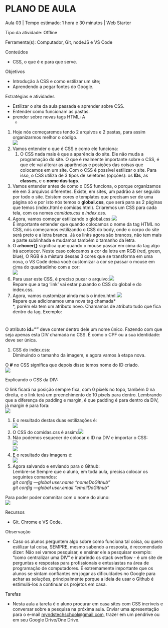 # __PLANO DE AULA__

Aula 03 | Tempo estimado: 1 hora e 30 minutos | Web Starter

Tipo da atividade: Offline

Ferramenta\(s\): Computador, Git, nodeJS e VS Code

Conteúdos

- CSS, o que é e para que serve\.

Objetivos

- Introdução à CSS e como estilizar um site;
- Aprendendo a pegar fontes do Google\.

Estratégias e atividades

- Estilizar o site da aula passada e aprender sobre CSS\.
- Entender como funcionam as pastas\.
- prender sobre novas tags HTML: A
	- __<link rel="stylesheet" href="\./linkProCSS">__

1. Hoje nós começaremos tendo 2 arquivos e 2 pastas, para assim organizarmos melhor o código\.  
![](https://raw.githubusercontent.com/YanBarbosaLouzada/docx-to-md/master/imagens/img_1758290910392904700.png)
2. Vamos entender o que é CSS e como ele funciona:
	1. O CSS nada mais é que a aparência do site\. Ele não muda a programação do site\. O que é realmente importante sobre o CSS, é que ele vai alterar as aparências e posições das coisas que colocamos em um site\. Com o CSS é possível estilizar o site\. Para isso, o CSS utiliza de 3 tipos de seletores \(opções\): os __IDs__, as __classes__, e o __nome das tags__\.
3. Vamos entender antes de como o CSS funciona, o porque organizamos ele em 3 arquivos diferentes\. Existe, em sites, um padrão a ser seguido por todo o site\. Existem cores e templates que precisam ser de uma página só e por isto nós temos o __global\.css__, que será para as 2 páginas que temos \(index\.html e comidas\.html\)\. Criaremos um CSS para cada tela, com os nomes *comidas\.css* e *index\.css*\.
4. Agora, vamos começar estilizando o global\.css:![](https://raw.githubusercontent.com/YanBarbosaLouzada/docx-to-md/master/imagens/img_1758290910396604300.png)  
É importante entender que quando colocamos o nome da tag HTML no CSS, nós começamos estilizando o CSS do body, onde o corpo do site será preto e a letra branca\. Já os links agora são brancos, não tem mais a parte sublinhada e mudamos também o tamanho da letra\.
5. O __a:hover\{\}__ significa que quando o mouse passar em cima da tag algo irá acontecer\. Neste caso colocamos a cor da letra em RGB \(red, green, blue\), O RGB é a mistura dessas 3 cores que se transforma em uma nova, o VS Code deixa você customizar a cor se passar o mouse em cima do quadradinho com a cor:  
![](https://raw.githubusercontent.com/YanBarbosaLouzada/docx-to-md/master/imagens/img_1758290910398602500.png)
6. Para usar este CSS, é preciso puxar o arquivo:![](https://raw.githubusercontent.com/YanBarbosaLouzada/docx-to-md/master/imagens/img_1758290910401601300.png)  
Repare que a tag ‘link’ vai estar puxando o CSS do global e do index\.css\.
7. Agora, vamos customizar ainda mais o index\.html\.![](https://raw.githubusercontent.com/YanBarbosaLouzada/docx-to-md/master/imagens/img_1758290910403601600.png)  
Repare que adicionamos uma nova tag chamada* <div>*, porém ela tem um atributo novo\. Chamamos de atributo tudo que fica dentro da tag\. Exemplo: <h1 atributo1=”azul” atributo2=”tomate”>

  
O atributo __id=””__ deve conter dentro dele um nome único\. Fazendo com que seja apenas esta DIV chamada no CSS\. É como o CPF ou a sua identidade: deve ser única\.

1. CSS do index\.css:   
Diminuindo o tamanho da imagem, e agora vamos à etapa nova\.

O __\#__ no CSS significa que depois disso temos nome do ID criado\.  
![](https://raw.githubusercontent.com/YanBarbosaLouzada/docx-to-md/master/imagens/img_1758290910406602800.png)  
  
Explicando o CSS da DIV:

O link ficará na posição sempre fixa, com 0 pixels no topo, também 0 na direita, e o link terá um preenchimento de 10 pixels para dentro\. Lembrando que a diferença de padding e margin, é que padding é para dentro da DIV, já margin é para fora:  
![](https://raw.githubusercontent.com/YanBarbosaLouzada/docx-to-md/master/imagens/img_1758290910409602900.png)

1. E o resultado destas duas estilizações é:  
![](https://raw.githubusercontent.com/YanBarbosaLouzada/docx-to-md/master/imagens/img_1758290910411602400.png)
2. O CSS do comidas\.css é assim:![](https://raw.githubusercontent.com/YanBarbosaLouzada/docx-to-md/master/imagens/img_1758290910413638300.png)
3. Não podemos esquecer de colocar o ID na DIV e importar o CSS:  
![](https://raw.githubusercontent.com/YanBarbosaLouzada/docx-to-md/master/imagens/img_1758290910417328600.png)  
![](https://raw.githubusercontent.com/YanBarbosaLouzada/docx-to-md/master/imagens/img_1758290910417328600.png)
4. E o resultado das imagens é:  
![](https://raw.githubusercontent.com/YanBarbosaLouzada/docx-to-md/master/imagens/img_1758290910419337600.png)
5. Agora salvando e enviando para o Github:  
Lembre\-se Sempre que o aluno, em toda aula, precisa colocar os seguintes comandos:  
*git config —global user\.name “nomeDoGithub”  
git config —global user\.email “emailDoGithub”*  
  
Para poder poder commitar com o nome do aluno:  
![](https://raw.githubusercontent.com/YanBarbosaLouzada/docx-to-md/master/imagens/img_1758290910419337600.png)

Recursos

- Git\. Chrome e VS Code\.

Observação

- Caso os alunos perguntem algo sobre como funciona tal coisa, ou quero estilizar tal coisa, SEMPRE, mesmo sabendo a resposta, é recomendado dizer: Não sei vamos pesquisar, e ensinar ele a pesquisar exemplo: “como centralizar uma DIV” e ir abrindo os stack overflow \- é um site de perguntas e respostas para profissionais e entusiastas na área de programação de computadores\. É extremamente importante que os alunos se sintam confiantes em jogar as dificuldades no Google para achar as soluções, principalmente porque a ideia de usar o Github é estimulá\-los a continuar os projetos em casa\.

Tarefas

- Nesta aula a tarefa é o aluno procurar em casa sites com CSS incríveis e conversar sobre a pesquisa na próxima aula\. Enviar uma apresentação para o e\-mail [myndstechschool@gmail\.com](mailto:myndstechschool@gmail.com), trazer em um pendrive ou em seu Google Drive/One Drive\.

